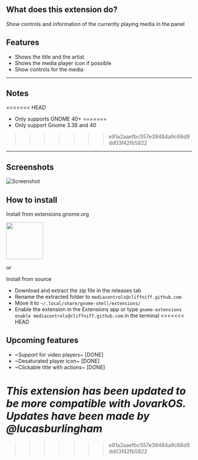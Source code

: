 ## What does this extension do?

Show controls and information of the currently playing media in the panel

## Features

-   Shows the title and the artist
-   Shows the media player icon if possible
-   Show controls for the media

---

## Notes

<<<<<<< HEAD
-   Only supports GNOME 40+
=======
-   Only support Gnome 3.38 and 40

>>>>>>> e91a2aaefbc557e39484a9c66d9dd03f42fb5822
---

## Screenshots

![Screenshot](screenshot.png)

## How to install

Install from extensions.gnome.org

[<img src="get-it-from-ego.png" height="100">](https://extensions.gnome.org/extension/4470/media-controls/)

or

Install from source
-   Download and extract the zip file in the releases tab
-   Rename the extracted folder to `mediacontrols@cliffniff.github.com`
-   Move it to `~/.local/share/gnome-shell/extensions/`
-   Enable the extension in the Extensions app or type `gnome-extensions enable mediacontrols@cliffniff.github.com` in the terminal
<<<<<<< HEAD

## Upcoming features

-  ~Support for video players~ [DONE]
-  ~Desaturated player icon~ [DONE]
-  ~Clickable title with actions~ [DONE]


*This extension has been updated to be more compatible with JovarkOS. Updates have been made by @lucasburlingham*
=======
>>>>>>> e91a2aaefbc557e39484a9c66d9dd03f42fb5822
